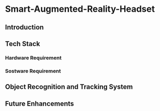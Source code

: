 # Smart-Augmented-Reality-Headset
## Introduction
## Tech Stack
### Hardware Requirement
### Sostware Requirement
## Object Recognition and Tracking System
## Future Enhancements
